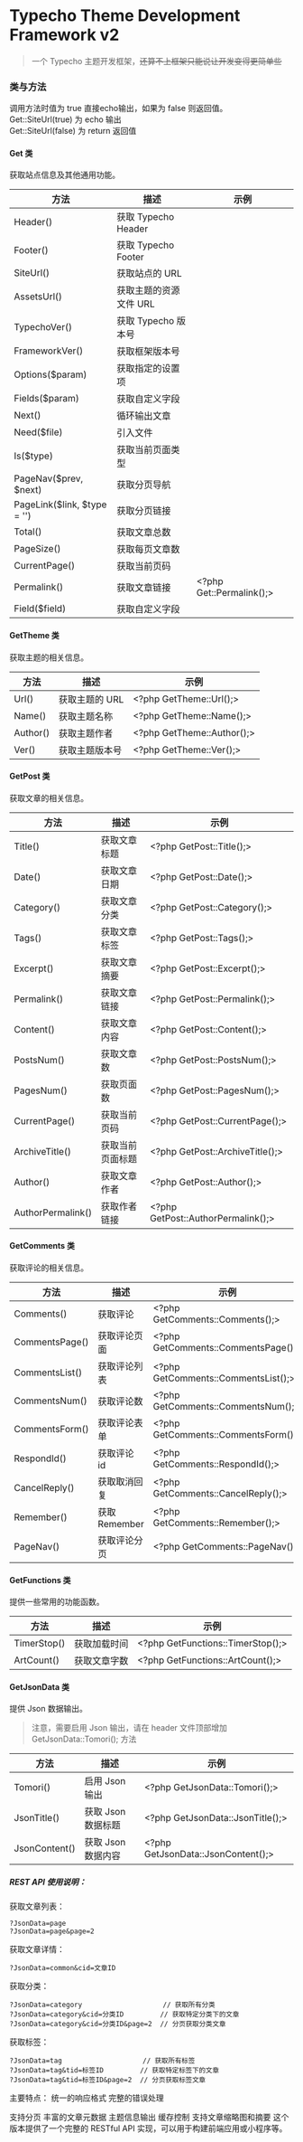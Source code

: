 # Typecho Theme Development Framework v2

> 一个 Typecho 主题开发框架，~~还算不上框架只能说让开发变得更简单些~~

### 类与方法

调用方法时值为 true 直接echo输出，如果为 false 则返回值。  
Get::SiteUrl(true) 为 echo 输出  
Get::SiteUrl(false) 为 return 返回值

#### Get 类

获取站点信息及其他通用功能。

| 方法                        | 描述                   | 示例                          |
| --------------------------- | ---------------------- | ----------------------------- |
| Header()                    | 获取 Typecho Header    | <?php Get::Header(); ?>       |
| Footer()                    | 获取 Typecho Footer    | <?php Get::Footer(); ?>       |
| SiteUrl()                   | 获取站点的 URL         | <?php Get::SiteUrl(); ?>      |
| AssetsUrl()                 | 获取主题的资源文件 URL | <?php Get::AssetsUrl(); ?>    |
| TypechoVer()                | 获取 Typecho 版本号    | <?php Get::TypechoVer(); ?>   |
| FrameworkVer()              | 获取框架版本号         | <?php Get::FrameworkVer(); ?> |
| Options($param)             | 获取指定的设置项       | <?php echo Get::Options(); ?> |
| Fields($param)              | 获取自定义字段         | <?php echo Get::Fields(); ?>  |
| Next()                      | 循环输出文章           | <?php Get::Next(); ?>         |
| Need($file)                 | 引入文件               | <?php Get::Need('file'); ?>   |
| Is($type)                   | 获取当前页面类型       | <?php Get::Is('type'); ?>     |
| PageNav($prev, $next)       | 获取分页导航           | <?php Get::PageNav(); ?>      |
| PageLink($link, $type = '') | 获取分页链接           | <?php Get::PageLink(); ?>     |
| Total()                     | 获取文章总数           | <?php Get::Total(); ?>        |
| PageSize()                  | 获取每页文章数         | <?php Get::PageSize(); ?>     |
| CurrentPage()               | 获取当前页码           | <?php Get::CurrentPage(); ?>  |
| Permalink()                 | 获取文章链接           | <?php Get::Permalink();>      |
| Field($field)               | 获取自定义字段         | <?php Get::Field(); ?>        |

#### GetTheme 类

获取主题的相关信息。

| 方法     | 描述           | 示例                       |
| -------- | -------------- | -------------------------- |
| Url()    | 获取主题的 URL | <?php GetTheme::Url();>    |
| Name()   | 获取主题名称   | <?php GetTheme::Name();>   |
| Author() | 获取主题作者   | <?php GetTheme::Author();> |
| Ver()    | 获取主题版本号 | <?php GetTheme::Ver();>    |

#### GetPost 类

获取文章的相关信息。

| 方法              | 描述             | 示例                               |
| ----------------- | ---------------- | ---------------------------------- |
| Title()           | 获取文章标题     | <?php GetPost::Title();>           |
| Date()            | 获取文章日期     | <?php GetPost::Date();>            |
| Category()        | 获取文章分类     | <?php GetPost::Category();>        |
| Tags()            | 获取文章标签     | <?php GetPost::Tags();>            |
| Excerpt()         | 获取文章摘要     | <?php GetPost::Excerpt();>         |
| Permalink()       | 获取文章链接     | <?php GetPost::Permalink();>       |
| Content()         | 获取文章内容     | <?php GetPost::Content();>         |
| PostsNum()        | 获取文章数       | <?php GetPost::PostsNum();>        |
| PagesNum()        | 获取页面数       | <?php GetPost::PagesNum();>        |
| CurrentPage()     | 获取当前页码     | <?php GetPost::CurrentPage();>     |
| ArchiveTitle()    | 获取当前页面标题 | <?php GetPost::ArchiveTitle();>    |
| Author()          | 获取文章作者     | <?php GetPost::Author();>          |
| AuthorPermalink() | 获取作者链接     | <?php GetPost::AuthorPermalink();> |

#### GetComments 类

获取评论的相关信息。

| 方法           | 描述          | 示例                                |
| -------------- | ------------- | ----------------------------------- |
| Comments()     | 获取评论      | <?php GetComments::Comments();>     |
| CommentsPage() | 获取评论页面  | <?php GetComments::CommentsPage();> |
| CommentsList() | 获取评论列表  | <?php GetComments::CommentsList();> |
| CommentsNum()  | 获取评论数    | <?php GetComments::CommentsNum();>  |
| CommentsForm() | 获取评论表单  | <?php GetComments::CommentsForm();> |
| RespondId()    | 获取评论 id   | <?php GetComments::RespondId();>    |
| CancelReply()  | 获取取消回复  | <?php GetComments::CancelReply();>  |
| Remember()     | 获取 Remember | <?php GetComments::Remember();>     |
| PageNav()      | 获取评论分页  | <?php GetComments::PageNav();>      |

#### GetFunctions 类

提供一些常用的功能函数。

| 方法        | 描述         | 示例                              |
| ----------- | ------------ | --------------------------------- |
| TimerStop() | 获取加载时间 | <?php GetFunctions::TimerStop();> |
| ArtCount()  | 获取文章字数 | <?php GetFunctions::ArtCount();>  |

#### GetJsonData 类

提供 Json 数据输出。

> 注意，需要启用 Json 输出，请在 header 文件顶部增加 GetJsonData::Tomori(); 方法

| 方法          | 描述               | 示例                               |
| ------------- | ------------------ | ---------------------------------- |
| Tomori()      | 启用 Json 输出     | <?php GetJsonData::Tomori();>      |
| JsonTitle()   | 获取 Json 数据标题 | <?php GetJsonData::JsonTitle();>   |
| JsonContent() | 获取 Json 数据内容 | <?php GetJsonData::JsonContent();> |

##### REST API 使用说明：

获取文章列表：

```
?JsonData=page
?JsonData=page&page=2
```

获取文章详情：

```
?JsonData=common&cid=文章ID
```

获取分类：

```
?JsonData=category                    // 获取所有分类
?JsonData=category&cid=分类ID         // 获取特定分类下的文章
?JsonData=category&cid=分类ID&page=2  // 分页获取分类文章
```

获取标签：

```
?JsonData=tag                    // 获取所有标签
?JsonData=tag&tid=标签ID         // 获取特定标签下的文章
?JsonData=tag&tid=标签ID&page=2  // 分页获取标签文章
```

主要特点：
统一的响应格式
完整的错误处理

支持分页
丰富的文章元数据
主题信息输出
缓存控制
支持文章缩略图和摘要
这个版本提供了一个完整的 RESTful API 实现，可以用于构建前端应用或小程序等。
